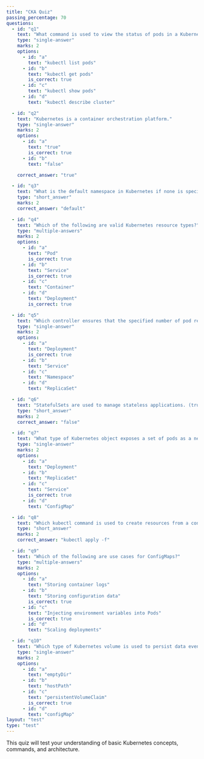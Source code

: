```yaml
---
title: "CKA Quiz"
passing_percentage: 70
questions:
  - id: "q1"
    text: "What command is used to view the status of pods in a Kubernetes cluster?"
    type: "single-answer"
    marks: 2
    options:
      - id: "a"
        text: "kubectl list pods"
      - id: "b"
        text: "kubectl get pods"
        is_correct: true
      - id: "c"
        text: "kubectl show pods"
      - id: "d"
        text: "kubectl describe cluster"

  - id: "q2"
    text: "Kubernetes is a container orchestration platform."
    type: "single-answer"
    marks: 2
    options:
      - id: "a"
        text: "true"
        is_correct: true
      - id: "b"
        text: "false"

    correct_answer: "true"

  - id: "q3"
    text: "What is the default namespace in Kubernetes if none is specified?"
    type: "short_answer"
    marks: 2
    correct_answer: "default"

  - id: "q4"
    text: "Which of the following are valid Kubernetes resource types?"
    type: "multiple-answers"
    marks: 2
    options:
      - id: "a"
        text: "Pod"
        is_correct: true
      - id: "b"
        text: "Service"
        is_correct: true
      - id: "c"
        text: "Container"
      - id: "d"
        text: "Deployment"
        is_correct: true

  - id: "q5"
    text: "Which controller ensures that the specified number of pod replicas are running at all times?"
    type: "single-answer"
    marks: 2
    options:
      - id: "a"
        text: "Deployment"
        is_correct: true
      - id: "b"
        text: "Service"
      - id: "c"
        text: "Namespace"
      - id: "d"
        text: "ReplicaSet"

  - id: "q6"
    text: "StatefulSets are used to manage stateless applications. (true/false)"
    type: "short_answer"
    marks: 2
    correct_answer: "false"

  - id: "q7"
    text: "What type of Kubernetes object exposes a set of pods as a network service?"
    type: "single-answer"
    marks: 2
    options:
      - id: "a"
        text: "Deployment"
      - id: "b"
        text: "ReplicaSet"
      - id: "c"
        text: "Service"
        is_correct: true
      - id: "d"
        text: "ConfigMap"

  - id: "q8"
    text: "Which kubectl command is used to create resources from a configuration file?"
    type: "short_answer"
    marks: 2
    correct_answer: "kubectl apply -f"

  - id: "q9"
    text: "Which of the following are use cases for ConfigMaps?"
    type: "multiple-answers"
    marks: 2
    options:
      - id: "a"
        text: "Storing container logs"
      - id: "b"
        text: "Storing configuration data"
        is_correct: true
      - id: "c"
        text: "Injecting environment variables into Pods"
        is_correct: true
      - id: "d"
        text: "Scaling deployments"

  - id: "q10"
    text: "Which type of Kubernetes volume is used to persist data even after pod restarts?"
    type: "single-answer"
    marks: 2
    options:
      - id: "a"
        text: "emptyDir"
      - id: "b"
        text: "hostPath"
      - id: "c"
        text: "persistentVolumeClaim"
        is_correct: true
      - id: "d"
        text: "configMap"
layout: "test"
type: "test"
---
```


This quiz will test your understanding of basic Kubernetes concepts, commands, and architecture.
